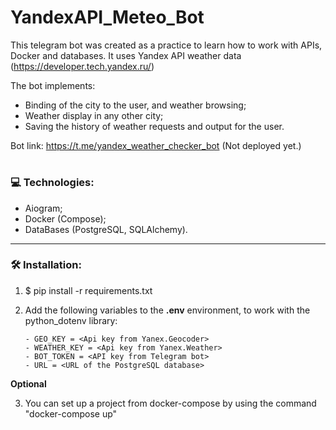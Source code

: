 # YandexAPI_Meteo_Bot

This telegram bot was created as a practice to learn how to work with APIs, Docker and databases.
It uses Yandex API weather data (https://developer.tech.yandex.ru/) 

The bot implements:
- Binding of the city to the user, and weather browsing;
- Weather display in any other city;
- Saving the history of weather requests and output for the user.

Bot link: https://t.me/yandex_weather_checker_bot (Not deployed yet.)

#


### :computer: Technologies:
- Aiogram;
- Docker (Compose);
- DataBases (PostgreSQL, SQLAlchemy).
---





### :hammer_and_wrench: Installation:
1. $ pip install -r requirements.txt
2. Add the following variables to the **.env** environment, to work with the python_dotenv library:
  
       - GEO_KEY = <Api key from Yanex.Geocoder>
       - WEATHER_KEY = <Api key from Yanex.Weather>
       - BOT_TOKEN = <API key from Telegram bot>
       - URL = <URL of the PostgreSQL database>  

  **Optional**

3. You can set up a project from docker-compose by using the command "docker-compose up"
